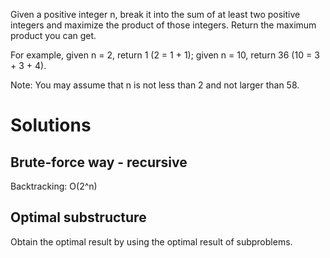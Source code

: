 Given a positive integer n, break it into the sum of at least two positive integers and maximize the product of those integers. Return the maximum product you can get.

For example, given n = 2, return 1 (2 = 1 + 1); given n = 10, return 36 (10 = 3 + 3 + 4).

Note: You may assume that n is not less than 2 and not larger than 58.

# Solutions

## Brute-force way - recursive

Backtracking: O(2^n)

## Optimal substructure

Obtain the optimal result by using the optimal result of subproblems.